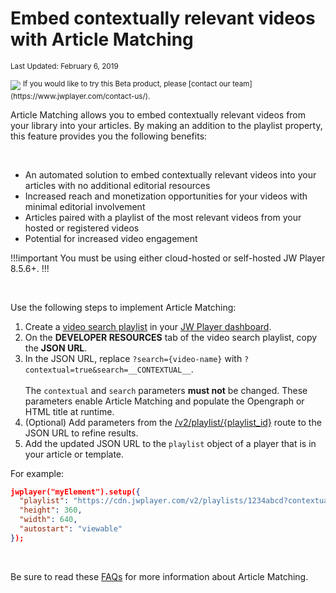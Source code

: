 # Embed contextually relevant videos with Article Matching

<sup>Last Updated: February 6, 2019</sup>

<img src="https://img.shields.io/badge/%20-Beta-green.svg" />
	 <sup>If you would like to try this Beta product, please [contact our team](https://www.jwplayer.com/contact-us/).</sup>

<br/>

Article Matching allows you to embed contextually relevant videos from your library into your articles. By making an addition to the playlist property, this feature provides you the following benefits:

<br/>

- An automated solution to embed contextually relevant videos into your articles with no additional editorial resources
- Increased reach and monetization opportunities for your videos with minimal editorial involvement
- Articles paired with a playlist of the most relevant videos from your hosted or registered videos
- Potential for increased video engagement

!!!important
You must be using either cloud-hosted or self-hosted JW Player 8.5.6+.
!!!

<br/>

Use the following steps to implement Article Matching:

1. Create a <a href="https://support.jwplayer.com/articles/create-a-playlist#create-a-video-search-playlist" target="_blank">video search playlist</a> in your <a href="https://dashboard.jwplayer.com/" target="_blank">JW Player dashboard</a>.
2. On the **DEVELOPER RESOURCES** tab of the video search playlist, copy the **JSON URL**.
3. In the JSON URL, replace `?search={video-name}` with `?contextual=true&search=__CONTEXTUAL__`.<br/><br/> The `contextual` and `search` parameters **must not** be changed. These parameters enable Article Matching and populate the Opengraph or HTML title at runtime.
4. (Optional) Add parameters from the <a href="https://developer.jwplayer.com/jw-platform/docs/delivery-api-reference/#/Playlists/get_v2_playlists__playlist_id_" target="_blank">/v2/playlist/{playlist_id}</a> route to the JSON URL to refine results.
5. Add the updated JSON URL to the `playlist` object of a player that is in your article or template.

For example:

```json
jwplayer("myElement").setup({
  "playlist": "https://cdn.jwplayer.com/v2/playlists/1234abcd?contextual=true&search=__CONTEXTUAL__",
  "height": 360,
  "width": 640,
  "autostart": "viewable"
});
```
<br/>

Be sure to read these [FAQs](https://support.jwplayer.com/articles/embed-relevant-videos-with-article-matching#faqs) for more information about Article Matching.